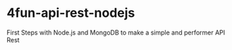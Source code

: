 # 4fun-api-rest-nodejs
First Steps with Node.js and MongoDB to make a simple and performer API Rest 

